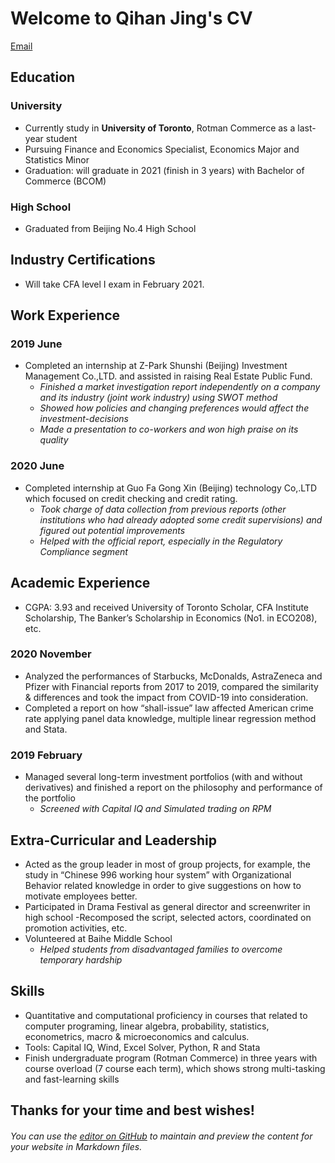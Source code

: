 # Welcome to Qihan Jing's CV
[Email](https://outlook.office.com/qihan.jing@mail.utoronto.ca)


## Education  

### University
* Currently study in __University of Toronto__, Rotman Commerce as a last-year student
* Pursuing Finance and Economics Specialist, Economics Major and Statistics Minor
* Graduation: will graduate in 2021 (finish in 3 years) with Bachelor of Commerce (BCOM)

### High School
* Graduated from Beijing No.4 High School


## Industry Certifications  
* Will take CFA level I exam in February 2021. 


## Work Experience 

### 2019 June
* Completed an internship at Z-Park Shunshi (Beijing) Investment Management Co.,LTD. and assisted in raising Real Estate Public Fund.
  - *Finished a market investigation report independently on a company and its industry (joint work industry) using SWOT method*
  - *Showed how policies and changing preferences would affect the investment-decisions*
  - *Made a presentation to co-workers and won high praise on its quality*
 
### 2020 June
* Completed internship at Guo Fa Gong Xin (Beijing) technology Co,.LTD which focused on credit checking and credit rating. 
  - *Took charge of data collection from previous reports (other institutions who had already adopted some credit supervisions) and figured out potential improvements* 
  - *Helped with the official report, especially in the Regulatory Compliance segment*


## Academic Experience  

* CGPA: 3.93 and received University of Toronto Scholar, CFA Institute Scholarship, The Banker’s Scholarship in Economics (No1. in ECO208), etc.
###  2020 November
* Analyzed the performances of Starbucks, McDonalds, AstraZeneca and Pfizer with Financial reports from 2017 to 2019, compared the similarity & differences and took the impact from COVID-19 into consideration.  
* Completed a report on how “shall-issue” law affected American crime rate applying panel data knowledge, multiple linear regression method and Stata.
###  2019 February
* Managed several long-term investment portfolios (with and without derivatives) and finished a report on the philosophy and performance of the portfolio 
  - *Screened with Capital IQ and Simulated trading on RPM*
  
  
## Extra-Curricular and Leadership  

* Acted as the group leader in most of group projects, for example, the study in “Chinese 996 working hour system” with Organizational Behavior related knowledge in order to give suggestions on how to motivate employees better.
* Participated in Drama Festival as general director and screenwriter in high school
 -Recomposed the script, selected actors, coordinated on promotion activities, etc.
* Volunteered at Baihe Middle School 
  - *Helped students from disadvantaged families to overcome temporary hardship* 
 
 
## Skills  

* Quantitative and computational proficiency in courses that related to computer programing, linear algebra, probability, statistics, econometrics, macro & microeconomics and calculus.
* Tools: Capital IQ, Wind, Excel Solver, Python, R and Stata
* Finish undergraduate program (Rotman Commerce) in three years with course overload (7 course each term), which shows strong multi-tasking and fast-learning skills


## Thanks for your time and best wishes!






###### You can use the [editor on GitHub](https://github.com/jingqihan/resume.github.io/edit/gh-pages/index.md) to maintain and preview the content for your website in Markdown files.


